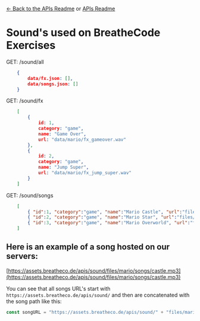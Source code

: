 [<- Back to the APIs Readme](../docs/README.md) or [APIs Readme](../README.md)

# Sound's used on BreatheCode Exercises


GET: /sound/all
```json
    {
        data/fx.json: [],
        data/songs.json: []
    }
```
GET: /sound/fx
```json
    [
        {
            id: 1,
            category: "game",
            name: "Game Over",
            url: "data/mario/fx_gameover.wav"
        },
        {
            id: 2,
            category: "game",
            name: "Jump Super",
            url: "data/mario/fx_jump_super.wav"
        }
    ]
```
GET: /sound/songs
```json
    [
    	{ "id":1, "category":"game", "name":"Mario Castle", "url":"files/mario/songs/castle.mp3" },
    	{ "id":2, "category":"game", "name":"Mario Star", "url":"files/mario/songs/hurry-starman.mp3"},
    	{ "id":3, "category":"game", "name":"Mario Overworld", "url":"files/mario/songs/overworld.mp3"}
    ]
```

## Here is an example of a song hosted on our servers:
[https://assets.breatheco.de/apis/sound/files/mario/songs/castle.mp3](https://assets.breatheco.de/apis/sound/files/mario/songs/castle.mp3)

You can see that all songs URL's start with `https://assets.breatheco.de/apis/sound/` and then are concatenated with the song path like this:

```js
const songURL = "https://assets.breatheco.de/apis/sound/" + "files/mario/songs/castle.mp3";
```
```
